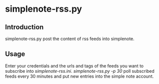 # simplenote-rss.py
## Introduction
simplenote-rss.py post the content of rss feeds into simplenote.
## Usage
Enter your credentials and the urls and tags of the feeds you want to subscribe into *simplenote-rss.ini*. 
*simplenote-rss.py -p 30* poll subscribed feeds every 30 minutes and put new entries into the simple note account. 